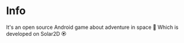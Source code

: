 # Info
It's an open source Android game about adventure in space 🚀
Which is developed on Solar2D 🏵️
